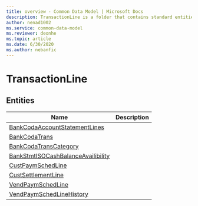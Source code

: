 ```yaml
---
title: overview - Common Data Model | Microsoft Docs
description: TransactionLine is a folder that contains standard entities related to the Common Data Model.
author: nenad1002
ms.service: common-data-model
ms.reviewer: deonhe
ms.topic: article
ms.date: 6/30/2020
ms.author: nebanfic
---
```


# TransactionLine


## Entities

|Name|Description|
|---|---|
|[BankCodaAccountStatementLines](BankCodaAccountStatementLines.md)||
|[BankCodaTrans](BankCodaTrans.md)||
|[BankCodaTransCategory](BankCodaTransCategory.md)||
|[BankStmtISOCashBalanceAvailibility](BankStmtISOCashBalanceAvailibility.md)||
|[CustPaymSchedLine](CustPaymSchedLine.md)||
|[CustSettlementLine](CustSettlementLine.md)||
|[VendPaymSchedLine](VendPaymSchedLine.md)||
|[VendPaymSchedLineHistory](VendPaymSchedLineHistory.md)||
